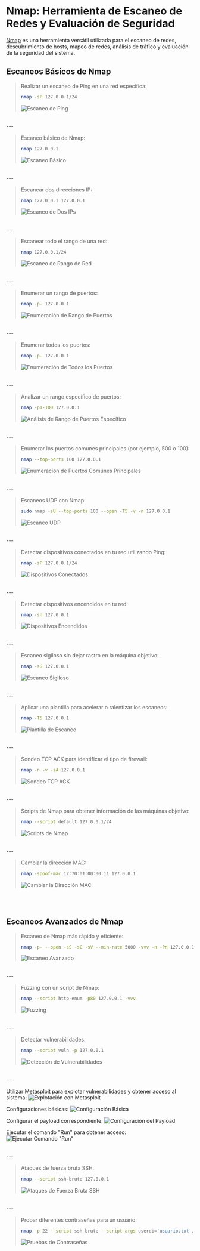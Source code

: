 # Nmap: Herramienta de Escaneo de Redes y Evaluación de Seguridad

[Nmap](https://nmap.org/download.html) es una herramienta versátil utilizada para el escaneo de redes, descubrimiento de hosts, mapeo de redes, análisis de tráfico y evaluación de la seguridad del sistema.

## Escaneos Básicos de Nmap

> Realizar un escaneo de Ping en una red específica:
> ```Bash
> nmap -sP 127.0.0.1/24
> 
> 
> ```
> ![Escaneo de Ping](IPNMAP-ver.png)

<br>
---
<br>

> Escaneo básico de Nmap:
> ```Bash
> nmap 127.0.0.1
> 
> 
> ```
> ![Escaneo Básico](nmap-ez.png)

<br>
---
<br>

> Escanear dos direcciones IP:
> ```Bash
> nmap 127.0.0.1 127.0.0.1
> 
> 
> ```
> ![Escaneo de Dos IPs](nmap-ez-2.png)

<br>
---
<br>

> Escanear todo el rango de una red:
> ```Bash
> nmap 127.0.0.1/24
> 
> 
> ```
> ![Escaneo de Rango de Red](nmap-scan-ez.png)

<br>
---
<br>

> Enumerar un rango de puertos:
> ```Bash
> nmap -p- 127.0.0.1
> 
> 
> ```
> ![Enumeración de Rango de Puertos](nmap-scan-ez2.png)

<br>
---
<br>

> Enumerar todos los puertos:
> ```Bash
> nmap -p- 127.0.0.1
> 
> 
> ```
> ![Enumeración de Todos los Puertos](nmap-ez-3.png)

<br>
---
<br>

> Analizar un rango específico de puertos:
> ```Bash
> nmap -p1-100 127.0.0.1
> 
> 
> ```
> ![Análisis de Rango de Puertos Específico](nmap-ez-4.png)

<br>
---
<br>

> Enumerar los puertos comunes principales (por ejemplo, 500 o 100):
> ```Bash
> nmap --top-ports 100 127.0.0.1
> 
> 
> ```
> ![Enumeración de Puertos Comunes Principales](nmap-ez-5.png)

<br>
---
<br>

> Escaneos UDP con Nmap:
> ```Bash
> sudo nmap -sU --top-ports 100 --open -T5 -v -n 127.0.0.1
> 
> 
> ```
> ![Escaneo UDP](nmap-ez-6.png)

<br>
---
<br>

> Detectar dispositivos conectados en tu red utilizando Ping:
> ```Bash
> nmap -sP 127.0.0.1/24
> 
> 
> ```
> ![Dispositivos Conectados](nmap-sP.png)

<br>
---
<br>

> Detectar dispositivos encendidos en tu red:
> ```Bash
> nmap -sn 127.0.0.1
> 
> 
> ```
> ![Dispositivos Encendidos](nmap-sn.png)

<br>
---
<br>

> Escaneo sigiloso sin dejar rastro en la máquina objetivo:
> ```Bash
> nmap -sS 127.0.0.1
> 
> 
> ```
> ![Escaneo Sigiloso](nmap-sS.png)

<br>
---
<br>

> Aplicar una plantilla para acelerar o ralentizar los escaneos:
> ```Bash
> nmap -T5 127.0.0.1
> 
> 
> ```
> ![Plantilla de Escaneo](nmap-T5.png)

<br>
---
<br>

> Sondeo TCP ACK para identificar el tipo de firewall:
> ```Bash
> nmap -n -v -sA 127.0.0.1
> 
> 
> ```
> ![Sondeo TCP ACK](nmap-cmpljo.png)

<br>
---
<br>

> Scripts de Nmap para obtener información de las máquinas objetivo:
> ```Bash
> nmap --script default 127.0.0.1/24
> 
> 
> ```
> ![Scripts de Nmap](nmap-script.png)

<br>
---
<br>

> Cambiar la dirección MAC:
> ```Bash
> nmap -spoof-mac 12:70:01:00:00:11 127.0.0.1
> 
> 
> ```
> ![Cambiar la Dirección MAC](nmap-mac.png)

<br>

<br>

## Escaneos Avanzados de Nmap

> Escaneo de Nmap más rápido y eficiente:
> ```Bash
> nmap -p- --open -sS -sC -sV --min-rate 5000 -vvv -n -Pn 127.0.0.1 -oN escaneo
> 
> 
> ```
> ![Escaneo Avanzado](nmap-scan-fast.png)

<br>
---
<br>

> Fuzzing con un script de Nmap:
> ```Bash
> nmap --script http-enum -p80 127.0.0.1 -vvv
> 
> 
> ```
> ![Fuzzing](nmap-script2.png)

<br>
---
<br>

> Detectar vulnerabilidades:
> ```Bash
> nmap --script vuln -p 127.0.0.1
> 
> 
> ```
> ![Detección de Vulnerabilidades](nmap-script3.png)

<br>
---
<br>

Utilizar Metasploit para explotar vulnerabilidades y obtener acceso al sistema:
![Explotación con Metasploit](nmap-metasploit.png)

Configuraciones básicas:
![Configuración Básica](nmap-config-meta.png)

Configurar el payload correspondiente:
![Configuración del Payload](nmap-payload.png)

Ejecutar el comando "Run" para obtener acceso:
![Ejecutar Comando "Run"](nmap-payload-run.png)

<br>
---
<br>

> Ataques de fuerza bruta SSH:
> ```Bash
> nmap --script ssh-brute 127.0.0.1
> 
> 
> ```
> ![Ataques de Fuerza Bruta SSH](FBruta-ssh.png)

<br>
---
<br>

> Probar diferentes contraseñas para un usuario:
> ```Bash
> nmap -p 22 --script ssh-brute --script-args userdb='usuario.txt',passdb='rockyou.txt' 127.0.0.1
> 
> ```
> ![Pruebas de Contraseñas](confirm-contr-ssh.png)